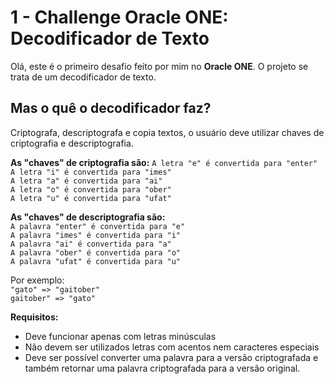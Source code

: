 # 1 - Challenge Oracle ONE: Decodificador de Texto
Olá, este é o primeiro desafio feito por mim no **Oracle ONE**.  O projeto se trata de um decodificador de texto.

## Mas o quê o decodificador faz?

Criptografa, descriptografa e copia textos, o usuário deve utilizar chaves de criptografia e descriptografia.

**As "chaves" de criptografia são:**
`A letra "e" é convertida para "enter"`  
`A letra "i" é convertida para "imes"`  
`A letra "a" é convertida para "ai"`  
`A letra "o" é convertida para "ober"`  
`A letra "u" é convertida para "ufat"`

**As "chaves" de descriptografia são:**  
`A palavra "enter" é convertida para "e"`  
`A palavra "imes" é convertida para "i"`  
`A palavra "ai" é convertida para "a"`  
`A palavra "ober" é convertida para "o"`  
`A palavra "ufat" é convertida para "u"`

Por exemplo:  
`"gato" => "gaitober"`  
`gaitober" => "gato"`

**Requisitos:**  
- Deve funcionar apenas com letras minúsculas  
- Não devem ser utilizados letras com acentos nem caracteres especiais  
- Deve ser possível converter uma palavra para a versão criptografada e também retornar uma palavra criptografada para a versão original.
